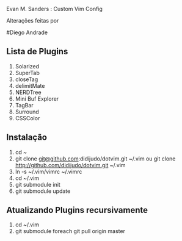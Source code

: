  Evan M. Sanders : Custom Vim Config

 Alterações feitas por

#Diego Andrade

## Lista de Plugins

1. Solarized
2. SuperTab
3. closeTag
4. delimitMate
5. NERDTree
6. Mini Buf Explorer
7. TagBar
8. Surround
9. CSSColor

## Instalação

1. cd ~
2. git clone git@github.com:didijudo/dotvim.git ~/.vim
ou git clone http://github.com/didijudo/dotvim.git ~/.vim
3. ln -s ~/.vim/vimrc ~/.vimrc
4. cd ~/.vim
5. git submodule init
6. git submodule update

## Atualizando Plugins recursivamente

1. cd ~/.vim
2. git submodule foreach git pull origin master
